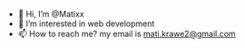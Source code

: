 - 👋 Hi, I’m @Matixx
- 👀 I’m interested in web development
- 📫 How to reach me? my email is mati.krawe2@gmail.com

<!---
 is a ✨ special ✨ repository because its `README.md` (this file) appears on your GitHub profile.
You can click the Preview link to take a look at your changes.
--->
